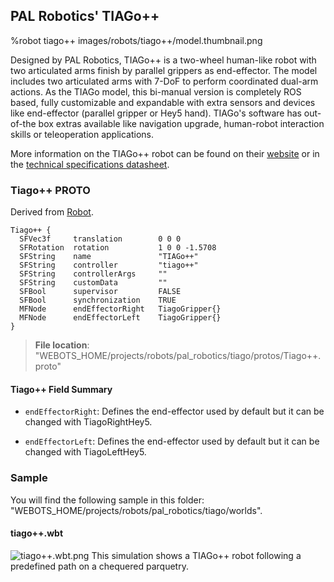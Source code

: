 ## PAL Robotics' TIAGo++

%robot tiago++ images/robots/tiago++/model.thumbnail.png

Designed by PAL Robotics, TIAGo++ is a two-wheel human-like robot with two articulated arms finish by parallel grippers as end-effector.
The model includes two articulated arms with 7-DoF to perform coordinated dual-arm actions.
As the TIAGo model, this bi-manual version is completely ROS based, fully customizable and expandable with extra sensors and devices like end-effector (parallel gripper or Hey5 hand).
TIAGo's software has out-of-the box extras available like navigation upgrade, human-robot interaction skills or teleoperation applications.

More information on the TIAGo++ robot can be found on their [website](http://blog.pal-robotics.com/tiago-bi-manual-robot-research/) or in the [technical specifications datasheet](http://pal-robotics.com/wp-content/uploads/2019/07/Datasheet_TIAGo_Complete.pdf).

### Tiago++ PROTO

Derived from [Robot](../reference/robot.md).
```
Tiago++ {
  SFVec3f     translation        0 0 0
  SFRotation  rotation           1 0 0 -1.5708
  SFString    name               "TIAGo++"
  SFString    controller         "tiago++"
  SFString    controllerArgs     ""
  SFString    customData         ""
  SFBool      supervisor         FALSE
  SFBool      synchronization    TRUE
  MFNode      endEffectorRight   TiagoGripper{}
  MFNode      endEffectorLeft    TiagoGripper{}
}
```
> **File location**: "WEBOTS\_HOME/projects/robots/pal_robotics/tiago/protos/Tiago++.proto"

#### Tiago++ Field Summary

- `endEffectorRight`:  Defines the end-effector used by default but it can be changed with TiagoRightHey5.

- `endEffectorLeft`: Defines the end-effector used by default but it can be changed with TiagoLeftHey5.

### Sample

You will find the following sample in this folder: "WEBOTS\_HOME/projects/robots/pal_robotics/tiago/worlds".

#### tiago++.wbt

![tiago++.wbt.png](images/robots/tiago++/tiago++_demo.wbt.thumbnail.jpg) This simulation shows a TIAGo++ robot following a predefined path on a chequered parquetry.

